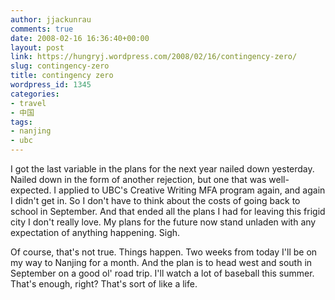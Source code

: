```yaml
---
author: jjackunrau
comments: true
date: 2008-02-16 16:36:40+00:00
layout: post
link: https://hungryj.wordpress.com/2008/02/16/contingency-zero/
slug: contingency-zero
title: contingency zero
wordpress_id: 1345
categories:
- travel
- 中国
tags:
- nanjing
- ubc
---
```


I got the last variable in the plans for the next year nailed down yesterday. Nailed down in the form of another rejection, but one that was well-expected. I applied to UBC's Creative Writing MFA program again, and again I didn't get in. So I don't have to think about the costs of going back to school in September. And that ended all the plans I had for leaving this frigid city I don't really love. My plans for the future now stand unladen with any expectation of anything happening. Sigh.

Of course, that's not true. Things happen. Two weeks from today I'll be on my way to Nanjing for a month. And the plan is to head west and south in September on a good ol' road trip. I'll watch a lot of baseball this summer. That's enough, right? That's sort of like a life.
